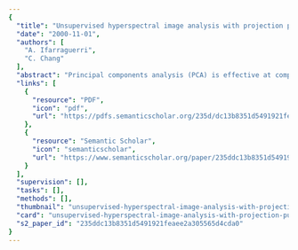 ```yaml
---
{
  "title": "Unsupervised hyperspectral image analysis with projection pursuit",
  "date": "2000-11-01",
  "authors": [
    "A. Ifarraguerri",
    "C. Chang"
  ],
  "abstract": "Principal components analysis (PCA) is effective at compressing information in multivariate data sets by computing orthogonal projections that maximize the amount of data variance. Unfortunately, information content in hyperspectral images does not always coincide with such projections. The authors propose an application of projection pursuit (PP), which seeks to find a set of projections that are \"interesting,\" in the sense that they deviate from the Gaussian distribution assumption. Once these projections are obtained, they can be used for image compression, segmentation, or enhancement for visual analysis. To find these projections, a two-step iterative process is followed where they first search for a projection that maximizes a projection index based on the information divergence of the projection's estimated probability distribution from the Gaussian distribution and then reduce the rank by projecting the data onto the subspace orthogonal to the previous projections. To calculate each projection, they use a simplified approach to maximizing the projection index, which does not require an optimization algorithm. It searches for a solution by obtaining a set of candidate projections from the data and choosing the one with the highest projection index. The effectiveness of this method is demonstrated through simulated examples as well as data from the hyperspectral digital imagery collection experiment (HYDICE) and the spatially enhanced broadband array spectrograph system (SEBASS).",
  "links": [
    {
      "resource": "PDF",
      "icon": "pdf",
      "url": "https://pdfs.semanticscholar.org/235d/dc13b8351d5491921feaee2a305565d4cda0.pdf"
    },
    {
      "resource": "Semantic Scholar",
      "icon": "semanticscholar",
      "url": "https://www.semanticscholar.org/paper/235ddc13b8351d5491921feaee2a305565d4cda0"
    }
  ],
  "supervision": [],
  "tasks": [],
  "methods": [],
  "thumbnail": "unsupervised-hyperspectral-image-analysis-with-projection-pursuit-thumb.jpg",
  "card": "unsupervised-hyperspectral-image-analysis-with-projection-pursuit-card.jpg",
  "s2_paper_id": "235ddc13b8351d5491921feaee2a305565d4cda0"
}
---
```


